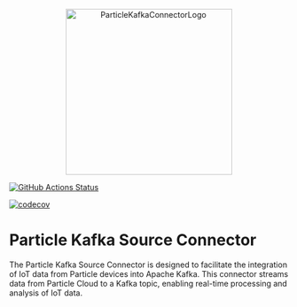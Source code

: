 <p align="center">
  <a href="https://docs.particle.io/" target="_blank">
    <img src="https://aws-logs-744494115018-us-west-1.s3.us-west-1.amazonaws.com/particle_logo_512x512.png" alt="ParticleKafkaConnectorLogo" width="300" height="300">
  </a>
</p>

[![GitHub Actions Status](https://github.com/Fermi-4/ParticleKafkaConnector/actions/workflows/junit_testsuite.yml/badge.svg)](https://github.com/Fermi-4/ParticleKafkaConnector/actions)

[![codecov](https://codecov.io/gh/Fermi-4/ParticleKafkaConnector/branch/${GITHUB_REF}/graph/badge.svg?token=${CODECOV_TOKEN})](https://codecov.io/gh/Fermi-4/ParticleKafkaConnector)

# Particle Kafka Source Connector

The Particle Kafka Source Connector is designed to facilitate the integration of IoT data from Particle devices into Apache Kafka. 
This connector streams data from Particle Cloud to a Kafka topic, enabling real-time processing and analysis of IoT data.
